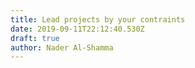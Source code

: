 ```yaml
---
title: Lead projects by your contraints
date: 2019-09-11T22:12:40.530Z
draft: true
author: Nader Al-Shamma
---
```


